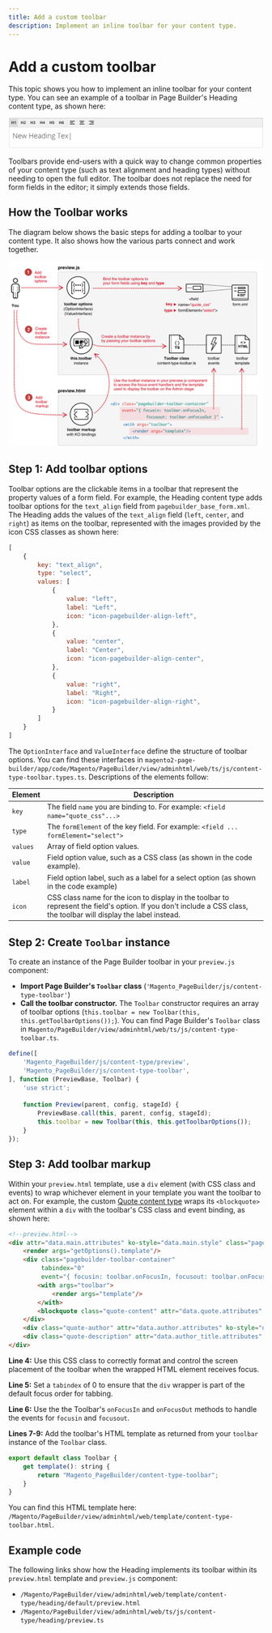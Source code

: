 ```yaml
---
title: Add a custom toolbar
description: Implement an inline toolbar for your content type.
---
```


# Add a custom toolbar

This topic shows you how to implement an inline toolbar for your content type. You can see an example of a toolbar in Page Builder's Heading content type, as shown here:

![Page Builder toolbar](../../../_images/page-builder/toolbar.png)

Toolbars provide end-users with a quick way to change common properties of your content type (such as text alignment and heading types) without needing to open the full editor. The toolbar does not replace the need for form fields in the editor; it simply extends those fields.

## How the Toolbar works

The diagram below shows the basic steps for adding a toolbar to your content type. It also shows how the various parts connect and work together.

![Toolbar how it works](../../../_images/page-builder/how-toolbars-work.png)

## Step 1: Add toolbar options

Toolbar options are the clickable items in a toolbar that represent the property values of a form field. For example, the Heading content type adds toolbar options for the `text_align` field from `pagebuilder_base_form.xml`. The Heading adds the values of the `text_align` field (`left`, `center`, and `right`) as items on the toolbar, represented with the images provided by the icon CSS classes as shown here:

```js
[
    {
        key: "text_align",
        type: "select",
        values: [
            {
                value: "left",
                label: "Left",
                icon: "icon-pagebuilder-align-left",
            },
            {
                value: "center",
                label: "Center",
                icon: "icon-pagebuilder-align-center",
            },
            {
                value: "right",
                label: "Right",
                icon: "icon-pagebuilder-align-right",
            }
        ]
    }
]
```

The `OptionInterface` and `ValueInterface` define the structure of toolbar options. You can find these interfaces in `magento2-page-builder/app/code/Magento/PageBuilder/view/adminhtml/web/ts/js/content-type-toolbar.types.ts`. Descriptions of the elements follow:

| Element  | Description                                                                                                                                                          |
|----------|----------------------------------------------------------------------------------------------------------------------------------------------------------------------|
| `key`    | The field `name` you are binding to. For example: `<field name="quote_css"...>`                                                                                      |
| `type`   | The `formElement` of the key field. For example: `<field ... formElement="select">`                                                                                  |
| `values` | Array of field option values.                                                                                                                                        |
| `value`  | Field option value, such as a CSS class (as shown in the code example).                                                                                              |
| `label`  | Field option label, such as a label for a select option (as shown in the code example)                                                                               |
| `icon`   | CSS class name for the icon to display in the toolbar to represent the field's option. If you don't include a CSS class, the toolbar will display the label instead. |

## Step 2: Create `Toolbar` instance

To create an instance of the Page Builder toolbar in your `preview.js` component:

-  **Import Page Builder's `Toolbar` class** (`'Magento_PageBuilder/js/content-type-toolbar'`)
-  **Call the toolbar constructor.** The `Toolbar` constructor requires an array of toolbar options (`this.toolbar = new Toolbar(this, this.getToolbarOptions());`). You can find Page Builder's `Toolbar` class in `Magento/PageBuilder/view/adminhtml/web/ts/js/content-type-toolbar.ts`.

```js
define([
    'Magento_PageBuilder/js/content-type/preview',
    'Magento_PageBuilder/js/content-type-toolbar',
], function (PreviewBase, Toolbar) {
    'use strict';

    function Preview(parent, config, stageId) {
        PreviewBase.call(this, parent, config, stageId);
        this.toolbar = new Toolbar(this, this.getToolbarOptions());
    }
});
```

## Step 3: Add toolbar markup

Within your `preview.html` template, use a `div` element (with CSS class and events) to wrap whichever element in your template you want the toolbar to act on. For example, the custom [Quote content type](https://github.com/commerce-docs/pagebuilder-examples/blob/master/Quote/Custom/view/adminhtml/web/template/content-type/custom-quote/default/preview.html) wraps its `<blockquote>` element within a `div` with the toolbar's CSS class and event binding, as shown here:

```html
<!--preview.html-->
<div attr="data.main.attributes" ko-style="data.main.style" class="pagebuilder-content-type" css="data.main.css" event="{ mouseover: onMouseOver, mouseout: onMouseOut }, mouseoverBubble: false">
    <render args="getOptions().template"/>
    <div class="pagebuilder-toolbar-container"
         tabindex="0"
         event="{ focusin: toolbar.onFocusIn, focusout: toolbar.onFocusOut }">
        <with args="toolbar">
            <render args="template"/>
        </with>
        <blockquote class="quote-content" attr="data.quote.attributes" css="data.quote.css" ko-style="data.quote.style" data-bind="liveEdit: { field: 'quote_text', placeholder: $t('Enter Quote') }"></blockquote>
    </div>
    <div class="quote-author" attr="data.author.attributes" ko-style="data.author.style" css="data.author.css" data-bind="liveEdit: { field: 'quote_author', placeholder: $t('Enter Author') }"></div>
    <div class="quote-description" attr="data.author_title.attributes" ko-style="data.author_title.style" css="data.author_title.css" data-bind="liveEdit: { field: 'quote_author_desc', placeholder: $t('Enter Description') }"></div>
</div>
```

**Line 4:** Use this CSS class to correctly format and control the screen placement of the toolbar when the wrapped HTML element receives focus.

**Line 5:** Set a `tabindex` of 0 to ensure that the `div` wrapper is part of the default focus order for tabbing.

**Line 6:** Use the the Toolbar's `onFocusIn` and `onFocusOut` methods to handle the events for `focusin` and `focusout`.

**Lines 7-9:** Add the toolbar's HTML template as returned from your `toolbar` instance of the `Toolbar` class.

```js
export default class Toolbar {
    get template(): string {
        return "Magento_PageBuilder/content-type-toolbar";
    }
}
```

You can find this HTML template here: `/Magento/PageBuilder/view/adminhtml/web/template/content-type-toolbar.html`.

## Example code

The following links show how the Heading implements its toolbar within its `preview.html` template and `preview.js` component:

-  `/Magento/PageBuilder/view/adminhtml/web/template/content-type/heading/default/preview.html`
-  `/Magento/PageBuilder/view/adminhtml/web/ts/js/content-type/heading/preview.ts`
